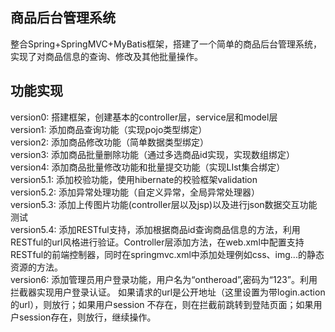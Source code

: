 ## 商品后台管理系统
整合Spring+SpringMVC+MyBatis框架，搭建了一个简单的商品后台管理系统，实现了对商品信息的查询、修改及其他批量操作。  

## 功能实现
  version0: 搭建框架，创建基本的controller层，service层和model层    
  version1: 添加商品查询功能（实现pojo类型绑定）  
  version2: 添加商品修改功能（简单数据类型绑定）   
  version3: 添加商品批量删除功能（通过多选商品id实现，实现数组绑定）  
  version4: 添加商品批量修改功能和批量提交功能（实现LIst集合绑定）    
  version5.1: 添加校验功能，使用hibernate的校验框架validation    
  version5.2: 添加异常处理功能（自定义异常，全局异常处理器）     
  version5.3: 添加上传图片功能(controller层以及jsp)以及进行json数据交互功能测试     
  version5.4: 添加RESTful支持，添加根据商品id查询商品信息的方法，利用RESTful的url风格进行验证。Controller层添加方法，在web.xml中配置支持RESTful的前端控制器，同时在springmvc.xml中添加处理例如css、img...的静态资源的方法。   
  version6: 添加管理员用户登录功能，用户名为“ontheroad”,密码为“123”。利用拦截器实现用户登录认证。	如果请求的url是公开地址（这里设置为带login.action的url），则放行；如果用户session 不存在，则在拦截前跳转到登陆页面；如果用户session存在，则放行，继续操作。


